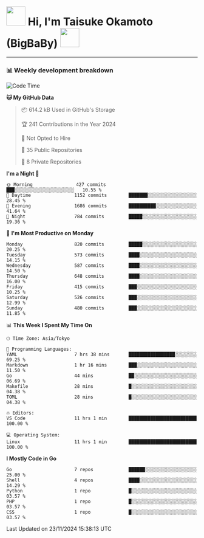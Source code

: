 <!-- Title -->
<h1>
    <img src="https://media.tenor.com/TlyRveJkgo4AAAAi/cloud-cloud-strife.gif" width="50"/> 
    Hi, I'm Taisuke Okamoto (BigBaBy) 
    <img src="https://media.tenor.com/TlyRveJkgo4AAAAi/cloud-cloud-strife.gif" width="50"/>
</h1>

---

<h3> 📊 Weekly development breakdown </h3>
<!-- waka-readme-stats -->

<!--START_SECTION:waka-->
![Code Time](http://img.shields.io/badge/Code%20Time-1%2C903%20hrs%2045%20mins-blue)

**🐱 My GitHub Data** 

> 📦 614.2 kB Used in GitHub's Storage 
 > 
> 🏆 241 Contributions in the Year 2024
 > 
> 🚫 Not Opted to Hire
 > 
> 📜 35 Public Repositories 
 > 
> 🔑 8 Private Repositories 
 > 
**I'm a Night 🦉** 

```text
🌞 Morning                427 commits         ███░░░░░░░░░░░░░░░░░░░░░░   10.55 % 
🌆 Daytime                1152 commits        ███████░░░░░░░░░░░░░░░░░░   28.45 % 
🌃 Evening                1686 commits        ██████████░░░░░░░░░░░░░░░   41.64 % 
🌙 Night                  784 commits         █████░░░░░░░░░░░░░░░░░░░░   19.36 % 
```
📅 **I'm Most Productive on Monday** 

```text
Monday                   820 commits         █████░░░░░░░░░░░░░░░░░░░░   20.25 % 
Tuesday                  573 commits         ████░░░░░░░░░░░░░░░░░░░░░   14.15 % 
Wednesday                587 commits         ████░░░░░░░░░░░░░░░░░░░░░   14.50 % 
Thursday                 648 commits         ████░░░░░░░░░░░░░░░░░░░░░   16.00 % 
Friday                   415 commits         ███░░░░░░░░░░░░░░░░░░░░░░   10.25 % 
Saturday                 526 commits         ███░░░░░░░░░░░░░░░░░░░░░░   12.99 % 
Sunday                   480 commits         ███░░░░░░░░░░░░░░░░░░░░░░   11.85 % 
```


📊 **This Week I Spent My Time On** 

```text
🕑︎ Time Zone: Asia/Tokyo

💬 Programming Languages: 
YAML                     7 hrs 38 mins       █████████████████░░░░░░░░   69.25 % 
Markdown                 1 hr 16 mins        ███░░░░░░░░░░░░░░░░░░░░░░   11.50 % 
Go                       44 mins             ██░░░░░░░░░░░░░░░░░░░░░░░   06.69 % 
Makefile                 28 mins             █░░░░░░░░░░░░░░░░░░░░░░░░   04.38 % 
TOML                     28 mins             █░░░░░░░░░░░░░░░░░░░░░░░░   04.38 % 

🔥 Editors: 
VS Code                  11 hrs 1 min        █████████████████████████   100.00 % 

💻 Operating System: 
Linux                    11 hrs 1 min        █████████████████████████   100.00 % 
```

**I Mostly Code in Go** 

```text
Go                       7 repos             ██████░░░░░░░░░░░░░░░░░░░   25.00 % 
Shell                    4 repos             ████░░░░░░░░░░░░░░░░░░░░░   14.29 % 
Python                   1 repo              █░░░░░░░░░░░░░░░░░░░░░░░░   03.57 % 
PHP                      1 repo              █░░░░░░░░░░░░░░░░░░░░░░░░   03.57 % 
CSS                      1 repo              █░░░░░░░░░░░░░░░░░░░░░░░░   03.57 % 
```




 Last Updated on 23/11/2024 15:38:13 UTC
<!--END_SECTION:waka-->
